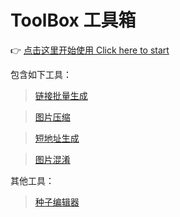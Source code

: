 # ToolBox 工具箱

👉 [点击这里开始使用 Click here to start](https://zhaocj.goho.co)

包含如下工具：

>  [链接批量生成](https://zhaocj.goho.co/#/UrlBatchGenerat)

>  [图片压缩](https://zhaocj.goho.co/#/ImageCompress)

>  [短地址生成](https://zhaocj.goho.co/#/ShortLink)

>  [图片混淆](http://www.zhaocj.cn/tphx/)

其他工具：

>  [种子编辑器](https://sdjdd.github.io/whitewash-torrent/demo/)
